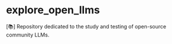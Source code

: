 # explore_open_llms
[📚] Repository dedicated to the study and testing of open-source community LLMs.
